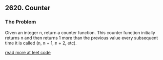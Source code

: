 ## 2620. Counter

### The Problem

Given an integer n, return a counter function. This counter function initially returns n and then returns 1 more than the previous value every subsequent time it is called (n, n + 1, n + 2, etc).

[read more at leet code](https://leetcode.com/problems/counter/?utm_campaign=PostD2&utm_medium=Post&utm_source=Post&gio_link_id=xogkVqBo)
